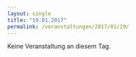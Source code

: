 ```yaml
---
layout: single
title: "19.01.2017"
permalink: /veranstaltungen/2017/01/19/
---
```


Keine Veranstaltung an diesem Tag.
